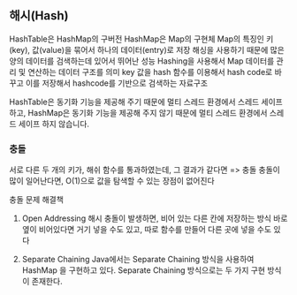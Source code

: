 ## 해시(Hash) 
HashTable은 HashMap의 구버전
HashMap은 Map의 구현체
Map의 특징인 키(key), 값(value)을 묶어서 하나의 데이터(entry)로 저장
해싱을 사용하기 때문에 많은 양의 데이터를 검색하는데 있어서 뛰어난 성능
Hashing을 사용해서 Map 데이터를 관리 및 연산하는 데이터 구조를 의미
key 값을 hash 함수를 이용해서 hash code로 바꾸고 이를 저장해서 hashcode를 기반으로 검색하는 자료구조

HashTable은 동기화 기능을 제공해 주기 때문에 멀티 스레드 환경에서 스레드 세이프하고, HashMap은 동기화 기능을 제공해 주지 않기 때문에 멀티 스레드 환경에서 스레드 세이프 하지 않습니다.

### 충돌
서로 다른 두 개의 키가, 해쉬 함수를 통과하였는데, 그 결과가 같다면 => 충돌
충돌이 많이 일어난다면, O(1)으로 값을 탐색할 수 있는 장점이 없어진다

충돌 문제 해결책
1. Open Addressing
해시 충돌이 발생하면, 비어 있는 다른 칸에 저장하는 방식
바로 옆이 비어있다면 거기 넣을 수도 있고, 따로 함수를 만들어 다른 곳에 넣을 수도 있다

3. Separate Chaining
Java에서는 Separate Chaining 방식을 사용하여 HashMap 을 구현하고 있다. Separate Chaining 방식으로는 두 가지 구현 방식이 존재한다.




